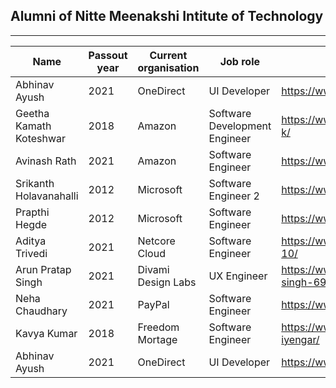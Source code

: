 ## Alumni of Nitte Meenakshi Intitute of Technology

---

| Name | Passout year | Current organisation | Job role | LinkedIn
| ------- | ------ |------ | ------ | ------ |
| Abhinav Ayush | 2021 | OneDirect | UI Developer | https://www.linkedin.com/in/abhinav999/ |
| Geetha Kamath Koteshwar | 2018 | Amazon | Software Development Engineer | https://www.linkedin.com/in/geetha-kamath-k/ |
| Avinash Rath | 2021 | Amazon | Software Engineer | https://www.linkedin.com/in/avinashrath317/ |
| Srikanth Holavanahalli | 2012 | Microsoft | Software Engineer 2 | https://www.linkedin.com/in/srikanthsh/ |
| Prapthi Hegde | 2012 | Microsoft | Software Engineer | https://www.linkedin.com/in/prapthihegde/ |
| Aditya Trivedi | 2021 | Netcore Cloud | Software Engineer | https://www.linkedin.com/in/aditya-trivedi-10/ |
| Arun Pratap Singh | 2021 | Divami Design Labs | UX Engineer | https://www.linkedin.com/in/arun-pratap-singh-69423b168/ |
| Neha Chaudhary | 2021 | PayPal | Software Engineer | https://www.linkedin.com/in/nehavchaudhary/ |
| Kavya Kumar | 2018 | Freedom Mortage | Software Engineer | https://www.linkedin.com/in/kavya-kumar-iyengar/ |
| Abhinav Ayush | 2021 | OneDirect | UI Developer | https://www.linkedin.com/in/abhinav999/ |








